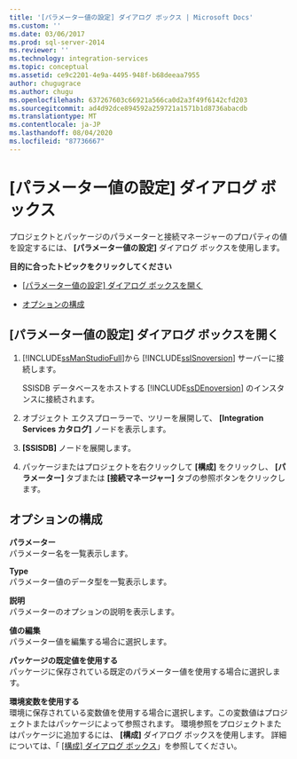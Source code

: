 ```yaml
---
title: '[パラメーター値の設定] ダイアログ ボックス | Microsoft Docs'
ms.custom: ''
ms.date: 03/06/2017
ms.prod: sql-server-2014
ms.reviewer: ''
ms.technology: integration-services
ms.topic: conceptual
ms.assetid: ce9c2201-4e9a-4495-948f-b68deeaa7955
author: chugugrace
ms.author: chugu
ms.openlocfilehash: 637267603c66921a566ca0d2a3f49f6142cfd203
ms.sourcegitcommit: ad4d92dce894592a259721a1571b1d8736abacdb
ms.translationtype: MT
ms.contentlocale: ja-JP
ms.lasthandoff: 08/04/2020
ms.locfileid: "87736667"
---
```

# <a name="set-parameter-value-dialog-box"></a>[パラメーター値の設定] ダイアログ ボックス
  プロジェクトとパッケージのパラメーターと接続マネージャーのプロパティの値を設定するには、 **[パラメーター値の設定]** ダイアログ ボックスを使用します。  
  
 **目的に合ったトピックをクリックしてください**  
  
-   [[パラメーター値の設定] ダイアログ ボックスを開く](#open_dialog)  
  
-   [オプションの構成](#option)  
  
##  <a name="open-the-set-parameter-value-dialog-box"></a><a name="open_dialog"></a> [パラメーター値の設定] ダイアログ ボックスを開く  
  
1.  [!INCLUDE[ssManStudioFull](../../includes/ssmanstudiofull-md.md)]から [!INCLUDE[ssISnoversion](../../includes/ssisnoversion-md.md)] サーバーに接続します。  
  
     SSISDB データベースをホストする [!INCLUDE[ssDEnoversion](../../includes/ssdenoversion-md.md)] のインスタンスに接続されます。  
  
2.  オブジェクト エクスプローラーで、ツリーを展開して、 **[Integration Services カタログ]** ノードを表示します。  
  
3.  **[SSISDB]** ノードを展開します。  
  
4.  パッケージまたはプロジェクトを右クリックして **[構成]** をクリックし、 **[パラメーター]** タブまたは **[接続マネージャー]** タブの参照ボタンをクリックします。  
  
##  <a name="configure-the-options"></a><a name="option"></a> オプションの構成  
 **パラメーター**  
 パラメーター名を一覧表示します。  
  
 **Type**  
 パラメーター値のデータ型を一覧表示します。  
  
 **説明**  
 パラメーターのオプションの説明を表示します。  
  
 **値の編集**  
 パラメーター値を編集する場合に選択します。  
  
 **パッケージの既定値を使用する**  
 パッケージに保存されている既定のパラメーター値を使用する場合に選択します。  
  
 **環境変数を使用する**  
 環境に保存されている変数値を使用する場合に選択します。この変数値はプロジェクトまたはパッケージによって参照されます。 環境参照をプロジェクトまたはパッケージに追加するには、 **[構成]** ダイアログ ボックスを使用します。 詳細については、「 [[構成] ダイアログ ボックス](configure-dialog-box.md)」を参照してください。  
  
  
